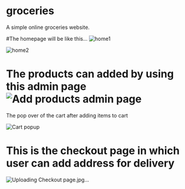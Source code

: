 # groceries
 A simple online groceries website.
 
 #The homepage will be like this...
![home1](https://user-images.githubusercontent.com/61114770/111400056-8a8f8f00-86ec-11eb-8c3b-493eabbdbf5d.jpg)





![home2](https://user-images.githubusercontent.com/61114770/111400126-adba3e80-86ec-11eb-9476-ca56886be886.jpg)



# The products can added by using this admin page![Add products admin page](https://user-images.githubusercontent.com/61114770/111400188-cfb3c100-86ec-11eb-9bce-2b799085dce3.jpg)

The pop over of the cart after adding items to cart 

![Cart popup](https://user-images.githubusercontent.com/61114770/111400342-24efd280-86ed-11eb-8b03-431e7b5d2623.jpg)

# This is the checkout page in which user can add address for delivery 
![Uploading Checkout page.jpg…]()
